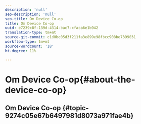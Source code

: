 ```yaml
---
description: 'null'
seo-description: 'null'
seo-title: Om Device Co-op
title: Om Device Co-op
uuid: e7239c8f-139d-4314-bac7-cfaca6e1b942
translation-type: tm+mt
source-git-commit: c1d0bc05d3f211fa3e899e98fbcc908be7399031
workflow-type: tm+mt
source-wordcount: '18'
ht-degree: 11%

---
```



# Om Device Co-op{#about-the-device-co-op}

## Om Device Co-op {#topic-9274c05e67b6497981d8073a971fae4b}

